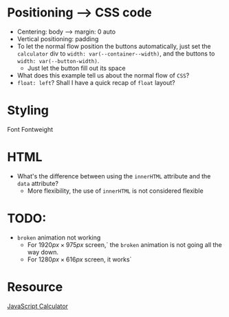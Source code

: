 # Positioning --> CSS code
- Centering: body --> margin: 0 auto 
- Vertical positioning: padding
- To let the normal flow position the buttons automatically, just set the ```calculator``` div to ```width: var(--container--width)```, and the buttons to ```width: var(--button-width)```.
    - Just let the button fill out its space
- What does this example tell us about the normal flow of ```CSS```?
- ```float: left```? Shall I have a quick recap of ```float``` layout?

# Styling
Font
Fontweight

# HTML
- What's the difference between using the ```innerHTML``` attribute and the ```data``` attribute?
  - More flexibility, the use of  ```innerHTML``` is not considered flexible


# TODO:
- ```broken``` animation not working
  - For $1920px \times 975px$ screen,` the ```broken``` animation is not going all the way down. 
  - For $1280px \times 616px$ screen, it works`
# Resource
[JavaScript Calculator](https://codepen.io/giana/pen/GJMBEv)